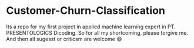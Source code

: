 # Customer-Churn-Classification
Its a repo for my first project in applied machine learning expert in PT. PRESENTOLOGICS Dicoding. So for all my shortcoming, please forgive me. And then all sugesst or criticsm are welcome  😄
